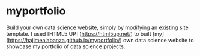 # myportfolio

Build your own data science website, simply by modifying an existing site template. I used [HTML5 UP] (https://html5up.net/) to built [my] (https://hajimealabanza.github.io/myportfolio/) own data science website to showcase my portfolio of data science projects. 
